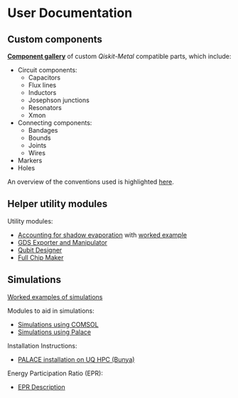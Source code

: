 # User Documentation

## Custom components

[**Component gallery**](https://nbviewer.org/github/sqdlab/SQDMetal/blob/main/docs/User/Comps_All.ipynb) of custom *Qiskit-Metal* compatible parts, which include:
- Circuit components:
    - Capacitors
    - Flux lines
    - Inductors
    - Josephson junctions
    - Resonators
    - Xmon
- Connecting components:
    - Bandages
    - Bounds
    - Joints
    - Wires
- Markers
- Holes

An overview of the conventions used is highlighted [here](Comp.md).

## Helper utility modules

Utility modules:
- [Accounting for shadow evaporation](PVD.md) with [worked example](WorkedExamples/PVD_simulation.ipynb)
- [GDS Exporter and Manipulator](GDS.md)
- [Qubit Designer](Qubit_Designer.md)
- [Full Chip Maker](FullChipMaker.md)

## Simulations

[Worked examples of simulations](WorkedExamples/README.md)

Modules to aid in simulations:
- [Simulations using COMSOL](Sim_Comsol.md)
- [Simulations using Palace](Sim_Palace.md)

Installation Instructions:
- [PALACE installation on UQ HPC (Bunya)](HPC_documentation.md)

Energy Participation Ratio (EPR):
- [EPR Description](EPR.md)
